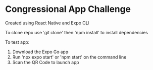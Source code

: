 # Congressional App Challenge
Created using React Native and Expo CLI

To clone repo use 'git clone' then 'npm install' to install dependencies

To test app:
1. Download the Expo Go app
2. Run 'npx expo start' or 'npm start' on the command line
3. Scan the QR Code to launch app